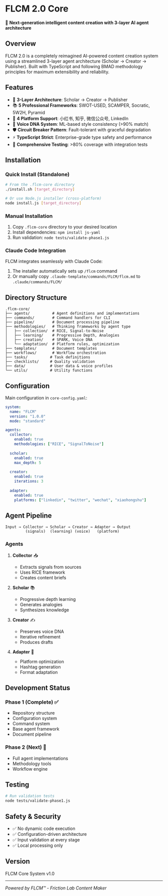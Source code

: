# FLCM 2.0 Core

🚀 **Next-generation intelligent content creation with 3-layer AI agent architecture**

## Overview

FLCM 2.0 is a completely reimagined AI-powered content creation system using a streamlined 3-layer agent architecture (Scholar → Creator → Publisher). Built with TypeScript and following BMAD methodology principles for maximum extensibility and reliability.

## Features

- 🤖 **3-Layer Architecture**: Scholar → Creator → Publisher
- 📚 **5 Professional Frameworks**: SWOT-USED, SCAMPER, Socratic, 5W2H, Pyramid
- 🎯 **4 Platform Support**: 小红书, 知乎, 微信公众号, LinkedIn
- 🔄 **Voice DNA System**: ML-based style consistency (>90% match)
- 🛡️ **Circuit Breaker Pattern**: Fault-tolerant with graceful degradation
- ⚡ **TypeScript Strict**: Enterprise-grade type safety and performance
- 🧪 **Comprehensive Testing**: >80% coverage with integration tests

## Installation

### Quick Install (Standalone)

```bash
# From the .flcm-core directory
./install.sh [target_directory]

# Or use Node.js installer (cross-platform)
node install.js [target_directory]
```

### Manual Installation

1. Copy `.flcm-core` directory to your desired location
2. Install dependencies: `npm install js-yaml`
3. Run validation: `node tests/validate-phase1.js`

### Claude Code Integration

FLCM integrates seamlessly with Claude Code:

1. The installer automatically sets up `/flcm` command
2. Or manually copy `.claude-template/commands/FLCM/flcm.md` to `.claude/commands/FLCM/`

## Directory Structure

```
.flcm-core/
├── agents/          # Agent definitions and implementations
├── commands/        # Command handlers for CLI
├── pipeline/        # Document processing pipeline
├── methodologies/   # Thinking frameworks by agent type
│   ├── collection/  # RICE, Signal-to-Noise
│   ├── learning/    # Progressive Depth, Analogies
│   ├── creation/    # SPARK, Voice DNA
│   └── adaptation/  # Platform rules, optimization
├── templates/       # Document templates
├── workflows/       # Workflow orchestration
├── tasks/          # Task definitions
├── checklists/     # Quality validation
├── data/           # User data & voice profiles
└── utils/          # Utility functions
```

## Configuration

Main configuration in `core-config.yaml`:

```yaml
system:
  name: "FLCM"
  version: "1.0.0"
  mode: "standard"

agents:
  collector:
    enabled: true
    methodologies: ["RICE", "SignalToNoise"]
  
  scholar:
    enabled: true
    max_depth: 5
  
  creator:
    enabled: true
    iterations: 3
  
  adapter:
    enabled: true
    platforms: ["linkedin", "twitter", "wechat", "xiaohongshu"]
```

## Agent Pipeline

```
Input → Collector → Scholar → Creator → Adapter → Output
         (signals)  (learning) (voice)   (platform)
```

### Agents

1. **Collector** 📥
   - Extracts signals from sources
   - Uses RICE framework
   - Creates content briefs

2. **Scholar** 📚
   - Progressive depth learning
   - Generates analogies
   - Synthesizes knowledge

3. **Creator** ✍️
   - Preserves voice DNA
   - Iterative refinement
   - Produces drafts

4. **Adapter** 🎯
   - Platform optimization
   - Hashtag generation
   - Format adaptation

## Development Status

### Phase 1 (Complete) ✅
- Repository structure
- Configuration system
- Command system
- Base agent framework
- Document pipeline

### Phase 2 (Next) 🚧
- Full agent implementations
- Methodology tools
- Workflow engine

## Testing

```bash
# Run validation tests
node tests/validate-phase1.js
```

## Safety & Security

- ✅ No dynamic code execution
- ✅ Configuration-driven architecture
- ✅ Input validation at every stage
- ✅ Local processing only

## Version

FLCM Core System v1.0

---

*Powered by FLCM™ - Friction Lab Content Maker*